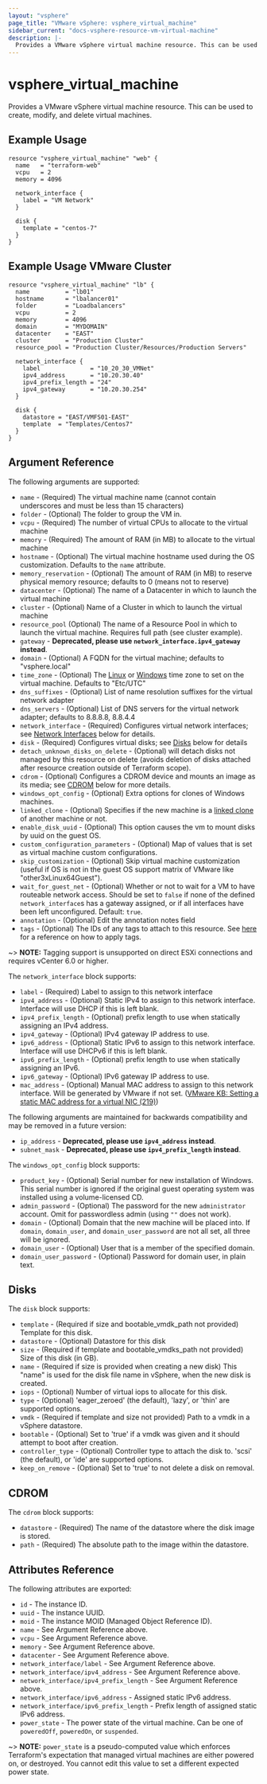 ```yaml
---
layout: "vsphere"
page_title: "VMware vSphere: vsphere_virtual_machine"
sidebar_current: "docs-vsphere-resource-vm-virtual-machine"
description: |-
  Provides a VMware vSphere virtual machine resource. This can be used to create, modify, and delete virtual machines.
---
```


# vsphere\_virtual\_machine

Provides a VMware vSphere virtual machine resource. This can be used to create,
modify, and delete virtual machines.

## Example Usage

```hcl
resource "vsphere_virtual_machine" "web" {
  name   = "terraform-web"
  vcpu   = 2
  memory = 4096

  network_interface {
    label = "VM Network"
  }

  disk {
    template = "centos-7"
  }
}
```

## Example Usage VMware Cluster

```hcl
resource "vsphere_virtual_machine" "lb" {
  name          = "lb01"
  hostname      = "lbalancer01"
  folder        = "Loadbalancers"
  vcpu          = 2
  memory        = 4096
  domain        = "MYDOMAIN"
  datacenter    = "EAST"
  cluster       = "Production Cluster"
  resource_pool = "Production Cluster/Resources/Production Servers"

  network_interface {
    label              = "10_20_30_VMNet"
    ipv4_address       = "10.20.30.40"
    ipv4_prefix_length = "24"
    ipv4_gateway       = "10.20.30.254"
  }

  disk {
    datastore = "EAST/VMFS01-EAST"
    template  = "Templates/Centos7"
  }
}
```

## Argument Reference

The following arguments are supported:

* `name` - (Required) The virtual machine name (cannot contain underscores and
  must be less than 15 characters)
* `folder` - (Optional) The folder to group the VM in.
* `vcpu` - (Required) The number of virtual CPUs to allocate to the virtual
  machine
* `memory` - (Required) The amount of RAM (in MB) to allocate to the virtual
  machine
* `hostname` - (Optional) The virtual machine hostname used during the OS
  customization. Defaults to the `name` attribute.
* `memory_reservation` - (Optional) The amount of RAM (in MB) to reserve
  physical memory resource; defaults to 0 (means not to reserve)
* `datacenter` - (Optional) The name of a Datacenter in which to launch the
  virtual machine
* `cluster` - (Optional) Name of a Cluster in which to launch the virtual
  machine
* `resource_pool` (Optional) The name of a Resource Pool in which to launch the
  virtual machine. Requires full path (see cluster example).
* `gateway` - __Deprecated, please use `network_interface.ipv4_gateway`
  instead__.
* `domain` - (Optional) A FQDN for the virtual machine; defaults to
  "vsphere.local"
* `time_zone` - (Optional) The
  [Linux](https://www.vmware.com/support/developer/vc-sdk/visdk41pubs/ApiReference/timezone.html)
  or [Windows](https://msdn.microsoft.com/en-us/library/ms912391.aspx) time
  zone to set on the virtual machine. Defaults to "Etc/UTC"
* `dns_suffixes` - (Optional) List of name resolution suffixes for the virtual
  network adapter
* `dns_servers` - (Optional) List of DNS servers for the virtual network
  adapter; defaults to 8.8.8.8, 8.8.4.4
* `network_interface` - (Required) Configures virtual network interfaces; see
  [Network Interfaces](#network-interfaces) below for details.
* `disk` - (Required) Configures virtual disks; see [Disks](#disks) below for
  details
* `detach_unknown_disks_on_delete` - (Optional) will detach disks not managed
  by this resource on delete (avoids deletion of disks attached after resource
  creation outside of Terraform scope).
* `cdrom` - (Optional) Configures a CDROM device and mounts an image as its
  media; see [CDROM](#cdrom) below for more details.
* `windows_opt_config` - (Optional) Extra options for clones of Windows
  machines.
* `linked_clone` - (Optional) Specifies if the new machine is a [linked
  clone](https://www.vmware.com/support/ws5/doc/ws_clone_overview.html#wp1036396)
  of another machine or not.
* `enable_disk_uuid` - (Optional) This option causes the vm to mount disks by
  uuid on the guest OS.
* `custom_configuration_parameters` - (Optional) Map of values that is set as
  virtual machine custom configurations.
* `skip_customization` - (Optional) Skip virtual machine customization (useful
  if OS is not in the guest OS support matrix of VMware like
  "other3xLinux64Guest").
* `wait_for_guest_net` - (Optional) Whether or not to wait for a VM to have
  routeable network access. Should be set to `false` if none of the defined
  `network_interface`s has a gateway assigned, or if all interfaces have been
  left unconfigured. Default: `true`.
* `annotation` - (Optional) Edit the annotation notes field
* `tags` - (Optional) The IDs of any tags to attach to this resource. See
  [here][docs-applying-tags] for a reference on how to apply tags.

[docs-applying-tags]: /docs/providers/vsphere/r/tag.html#using-tags-in-a-supported-resource

~> **NOTE:** Tagging support is unsupported on direct ESXi connections and
requires vCenter 6.0 or higher.

The `network_interface` block supports:

* `label` - (Required) Label to assign to this network interface
* `ipv4_address` - (Optional) Static IPv4 to assign to this network interface.
  Interface will use DHCP if this is left blank.
* `ipv4_prefix_length` - (Optional) prefix length to use when statically
  assigning an IPv4 address.
* `ipv4_gateway` - (Optional) IPv4 gateway IP address to use.
* `ipv6_address` - (Optional) Static IPv6 to assign to this network interface.
  Interface will use DHCPv6 if this is left blank.
* `ipv6_prefix_length` - (Optional) prefix length to use when statically
  assigning an IPv6.
* `ipv6_gateway` - (Optional) IPv6 gateway IP address to use.
* `mac_address` - (Optional) Manual MAC address to assign to this network
  interface. Will be generated by VMware if not set. ([VMware KB: Setting a
  static MAC address for a virtual NIC
  (219)](https://kb.vmware.com/selfservice/microsites/search.do?cmd=displayKC&externalId=219))

The following arguments are maintained for backwards compatibility and may be
removed in a future version:

* `ip_address` - __Deprecated, please use `ipv4_address` instead__.
* `subnet_mask` - __Deprecated, please use `ipv4_prefix_length` instead__.

The `windows_opt_config` block supports:

* `product_key` - (Optional) Serial number for new installation of Windows.
  This serial number is ignored if the original guest operating system was
  installed using a volume-licensed CD.
* `admin_password` - (Optional) The password for the new `administrator`
  account. Omit for passwordless admin (using `""` does not work).
* `domain` - (Optional) Domain that the new machine will be placed into. If
  `domain`, `domain_user`, and `domain_user_password` are not all set, all
  three will be ignored.
* `domain_user` - (Optional) User that is a member of the specified domain.
* `domain_user_password` - (Optional) Password for domain user, in plain text.

<a id="disks"></a>
## Disks

The `disk` block supports:

* `template` - (Required if size and bootable_vmdk_path not provided) Template
  for this disk.
* `datastore` - (Optional) Datastore for this disk
* `size` - (Required if template and bootable_vmdks_path not provided) Size of
  this disk (in GB).
* `name` - (Required if size is provided when creating a new disk) This "name"
  is used for the disk file name in vSphere, when the new disk is created.
* `iops` - (Optional) Number of virtual iops to allocate for this disk.
* `type` - (Optional) 'eager_zeroed' (the default), 'lazy', or 'thin' are
  supported options.
* `vmdk` - (Required if template and size not provided) Path to a vmdk in a
  vSphere datastore.
* `bootable` - (Optional) Set to 'true' if a vmdk was given and it should
  attempt to boot after creation.
* `controller_type` - (Optional) Controller type to attach the disk to.  'scsi'
  (the default), or 'ide' are supported options.
* `keep_on_remove` - (Optional) Set to 'true' to not delete a disk on removal.

<a id="cdrom"></a>
## CDROM

The `cdrom` block supports:

* `datastore` - (Required) The name of the datastore where the disk image is
  stored.
* `path` - (Required) The absolute path to the image within the datastore.

## Attributes Reference

The following attributes are exported:

* `id` - The instance ID.
* `uuid` - The instance UUID.
* `moid` - The instance MOID (Managed Object Reference ID).
* `name` - See Argument Reference above.
* `vcpu` - See Argument Reference above.
* `memory` - See Argument Reference above.
* `datacenter` - See Argument Reference above.
* `network_interface/label` - See Argument Reference above.
* `network_interface/ipv4_address` - See Argument Reference above.
* `network_interface/ipv4_prefix_length` - See Argument Reference above.
* `network_interface/ipv6_address` - Assigned static IPv6 address.
* `network_interface/ipv6_prefix_length` - Prefix length of assigned static
  IPv6 address.
* `power_state` - The power state of the virtual machine. Can be one of
  `poweredOff`, `poweredOn`, or `suspended`.

~> **NOTE:** `power_state` is a pseudo-computed value which enforces
Terraform's expectation that managed virtual machines are either powered on, or
destroyed. You cannot edit this value to set a different expected power state.
